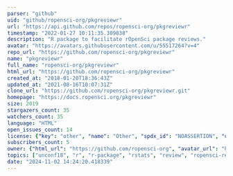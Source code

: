 ```yaml
---
parser: "github"
uid: "github/ropensci-org/pkgreviewr"
url: "https://api.github.com/repos/ropensci-org/pkgreviewr"
timestamp: "2022-01-27 10:11:35.309838"
description: "R package to facilitate rOpenSci package reviews."
avatar: "https://avatars.githubusercontent.com/u/55517264?v=4"
repo_url: "https://github.com/ropensci-org/pkgreviewr"
name: "pkgreviewr"
full_name: "ropensci-org/pkgreviewr"
html_url: "https://github.com/ropensci-org/pkgreviewr"
created_at: "2018-01-20T18:36:43Z"
updated_at: "2021-08-16T10:07:31Z"
clone_url: "https://github.com/ropensci-org/pkgreviewr.git"
homepage: "https://docs.ropensci.org/pkgreviewr"
size: 2019
stargazers_count: 35
watchers_count: 35
language: "HTML"
open_issues_count: 14
license: {"key": "other", "name": "Other", "spdx_id": "NOASSERTION", "url": null, "node_id": "MDc6TGljZW5zZTA="}
subscribers_count: 5
owner: {"html_url": "https://github.com/ropensci-org", "avatar_url": "https://avatars.githubusercontent.com/u/55517264?v=4", "login": "ropensci-org", "type": "Organization"}
topics: ["unconf18", "r", "r-package", "rstats", "review", "ropensci-reviews", "ropensci", "unconf", "review", "ropensci", "ropensci-reviews", "unconf", "unconf18", "scalereprod"]
date: "2024-11-02 14:24:20.418339"
---
```

